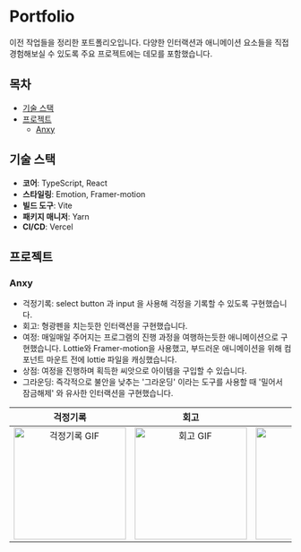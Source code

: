 # Portfolio

이전 작업들을 정리한 포트폴리오입니다. 다양한 인터랙션과 애니메이션 요소들을 직접 경험해보실 수 있도록 주요 프로젝트에는 데모를 포함했습니다.

## 목차

- [기술 스택](#기술-스택)
- [프로젝트](#프로젝트)
  - [Anxy](#Anxy)

## 기술 스택

- **코어**: TypeScript, React
- **스타일링**: Emotion, Framer-motion
- **빌드 도구**: Vite
- **패키지 매니저**: Yarn
- **CI/CD**: Vercel

## 프로젝트

### Anxy

- 걱정기록: select button 과 input 을 사용해 걱정을 기록할 수 있도록 구현했습니다.
- 회고: 형광펜을 치는듯한 인터랙션을 구현했습니다.
- 여정: 매일매일 주어지는 프로그램의 진행 과정을 여행하는듯한 애니메이션으로 구현했습니다. Lottie와 Framer-motion을 사용했고, 부드러운 애니메이션을 위해 컴포넌트 마운트 전에 lottie 파일을 캐싱했습니다.
- 상점: 여정을 진행하며 획득한 씨앗으로 아이템을 구입할 수 있습니다.
- 그라운딩: 즉각적으로 불안을 낮추는 '그라운딩' 이라는 도구를 사용할 때 '밀어서 잠금해제' 와 유사한 인터랙션을 구현했습니다.

| 걱정기록 | 회고 | 여정 | 상점 | 그라운딩 |
|:-----:|:-----:|:-----:|:-----:|:-----:| 
| <img src="https://github.com/user-attachments/assets/4d121fa8-ec95-4c3d-a1a8-39b1b4636fb0" alt="걱정기록 GIF" width="200" /> | <img src="https://github.com/user-attachments/assets/f31fe65c-b7c0-4dd3-b657-d646e3c2a879" alt="회고 GIF" width="200" /> | <img src="https://github.com/user-attachments/assets/d5bba4eb-896f-4d63-bf44-504a94f38277" alt="여정 GIF" width="200" /> | <img src="https://github.com/user-attachments/assets/c8b4e5a4-d2e4-43b2-982b-666e49052ca9" alt="상점 GIF" width="200" /> |<img src="https://github.com/user-attachments/assets/8c4948e1-9c1b-4957-99f9-f981feb37bc9" alt="데모 GIF" width="200"/>|

